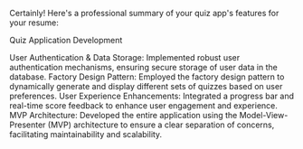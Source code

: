 
Certainly! Here's a professional summary of your quiz app's features for your resume:

Quiz Application Development

User Authentication & Data Storage: Implemented robust user authentication mechanisms, ensuring secure storage of user data in the database.
Factory Design Pattern: Employed the factory design pattern to dynamically generate and display different sets of quizzes based on user preferences.
User Experience Enhancements: Integrated a progress bar and real-time score feedback to enhance user engagement and experience.
MVP Architecture: Developed the entire application using the Model-View-Presenter (MVP) architecture to ensure a clear separation of concerns, facilitating maintainability and scalability.

